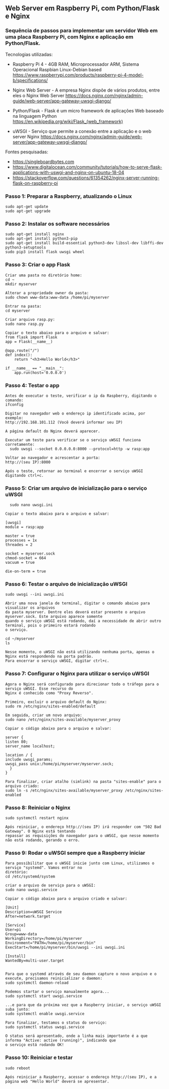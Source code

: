 ## Web Server em Raspberry Pi, com Python/Flask e Nginx

### Sequência de passos para implementar um servidor Web em uma placa Raspberry Pi, com Nginx e aplicação em Python/Flask.

Tecnologias utilizadas:

- Raspberry Pi 4 - 4GB RAM, Microprocessador ARM, Sistema Operacional Raspbian Linux-Debian based
    https://www.raspberrypi.com/products/raspberry-pi-4-model-b/specifications/
    
- Nginx Web Server - A empresa Nginx dispõe de vários produtos, entre eles o Nginx Web Server
    https://docs.nginx.com/nginx/admin-guide/web-server/app-gateway-uwsgi-django/
    
- Python/Flask - Flask é um micro framework de aplicações Web baseado na linguagem Python
    https://en.wikipedia.org/wiki/Flask_(web_framework)
    
- uWSGI - Serviço que permite a conexão entre a aplicação e o web server Nginx
    https://docs.nginx.com/nginx/admin-guide/web-server/app-gateway-uwsgi-django/
    
Fontes pesquisadas:
+  https://singleboardbytes.com
+  https://www.digitalocean.com/community/tutorials/how-to-serve-flask-applications-with-uswgi-and-nginx-on-ubuntu-18-04
+  https://stackoverflow.com/questions/61354262/nginx-server-running-flask-on-raspberry-pi


### Passo 1: Preparar a Raspberry, atualizando o Linux
	sudo apt-get update 
	sudo apt-get upgrade
  
### Passo 2: Instalar os software necessários
	sudo apt-get install nginx
	sudo apt-get install python3-pip
	sudo apt-get install build-essential python3-dev libssl-dev libffi-dev python3-setuptools
	sudo pip3 install flask uwsgi wheel

### Passo 3: Criar o app Flask
	Criar uma pasta no diretório home:
	cd ~
	mkdir myserver
  
	Alterar a propriedade owner da pasta:
	sudo chown www-data:www-data /home/pi/myserver
  
	Entrar na pasta:
	cd myserver

	Criar arquivo rasp.py:
	sudo nano rasp.py

	Copiar o texto abaixo para o arquivo e salvar:
	from flask import Flask
 	app = Flask(__name__)

 	@app.route("/")
	def index():
	    return "<h3>Hello World</h3>"

	if __name__ == "__main__":
	    app.run(host='0.0.0.0')

  ### Passo 4: Testar o app
    Antes de executar o teste, verificar o ip da Raspberry, digitando o comando:
    ifconfig
    
    Digitar no navegador web o endereço ip identificado acima, por exemplo:
    http://192.168.101.112 (Você deverá informar seu IP)
    
    A página default do Nginx deverá aparecer.
    
    Executar um teste para verificar se o serviço uWSGI funciona corretamente:
      sudo uwsgi --socket 0.0.0.0.0:8000 --protocol=http -w rasp:app
    
    Voltar ao navegador e acrescentar a porta:
    http://(seu IP):8000
     
    Após o teste, retornar ao terminal e encerrar o serviço uWSGI digitando ctrl+c.
    
  ### Passo 5: Criar um arquivo de inicialização para o serviço uWSGI
      sudo nano uwsgi.ini
    
    Copiar o texto abaixo para o arquivo e salvar:
    	
	[uwsgi]
	module = rasp:app

	master = true
	processes = 1x
	threades = 2

	socket = myserver.sock
	chmod-socket = 664
	vacuum = true
	
	die-on-term = true

  ### Passo 6: Testar o arquivo de inicialização uWSGI
  	sudo uwsgi --ini uwsgi.ini
	
	Abrir uma nova janela de terminal, digitar o comando abaixo para visualizar os arquivos
	da pasta myserver. Dentre eles deverá estar presente o arquivo myserver.sock. Este arquivo aparece somente
	quando o serviço uWSGI está rodando, daí a necessidade de abrir outro terminal, pois o primeiro estará rodando
	o serviço.
	
	cd ~/myserver
	ls
	
	Nesse momento, o uWSGI não está utilizando nenhuma porta, apenas o Nginx está respondendo na porta padrão.
	Para encerrar o serviço uWSGI, digitar ctrl+c.
	
  ### Passo 7: Configurar o Nginx para utilizar o serviço uWSGI
  	
	Agora o Nginx será configurado para direcionar todo o tráfego para o serviço uWSGI. Esse recurso do
	Nginx é conhecido como "Proxy Reverso".
	
	Primeiro, excluir o arquivo default do Nginx:
	sudo rm /etc/nginx/sites-enabled/default
	
	Em seguida, criar um novo arquivo:
	sudo nano /etc/nginx/sites-available/myserver_proxy
	
	Copiar o código abaixo para o arquivo e salvar:
	
	server {
	listen 80;
	server_name localhost;
	
	location / {
	include uwsgi_params;
	uwsgi_pass unix:/home/pi/myserver/myserver.sock;
	  }
	}
	
	Para finalizar, criar atalho (simlink) na pasta "sites-enable" para o arquivo criado:
	sudo ln -s /etc/nginx/sites-available/myserver_proxy /etc/nginx/sites-enabled


  ### Passo 8: Reiniciar o Nginx
  
  	sudo systemctl restart nginx
	
	Após reiniciar, o endereço http://(seu IP) irá responder com "502 Bad Gateway". O Nginx está tentando
	repassar as requisições do navegador para o uWSGI, que nesse momento não está rodando, gerando o erro.

  ### Passo 9: Rodar o uWSGI sempre que a Raspberry iniciar
  
  	Para possibilitar que o uWSGI inicie junto com Linux, utilizamos o serviço "systemd". Vamos entrar no
	diretório:
	cd /etc/systemd/system
	
	criar o arquivo de serviço para o uWSGI:
	sudo nano uwsgi.service
	
	Copiar o código abaixo para o arquivo criado e salvar:
	
	[Unit]
	Description=uWSGI Service
	After=network.target
	
	[Service]
	User=pi
	Group=www-data
	WorkingDirectory=/home/pi/myserver
	Environment="PATH=/home/pi/myserver/bin"
	ExecStart=/home/pi/myserver/bin/uwsgi --ini uwsgi.ini
	
	[Install]
	WantedBy=multi-user.target
    
    
	Para que o systemd através de seu daemon capture o novo arquivo e o execute, precisamos reinicializar o daemon:
	sudo systemctl daemon-reload
	
	Podemos startar o serviço manualmente agora...
	sudo systemctl start uwsgi.service
	
	...e para que da próxima vez que a Raspberry iniciar, o serviço uWSGI suba junto:
	sudo systemctl enable uwsgi.service
	
	Para finalizar, testamos o status do serviço:
	sudo systemctl status uwsgi.service
	
	O status será apresentado, onde a linha mais importante é a que informa "Active: active (running)", indicando que
	o serviço está rodando OK!
	
  ###  Passo 10: Reiniciar e testar
  
  	sudo reboot
	
	Após reiniciar a Raspberry, acessar o endereço http://(seu IP), e a página web "Hello World" deverá se apresentar.
	

